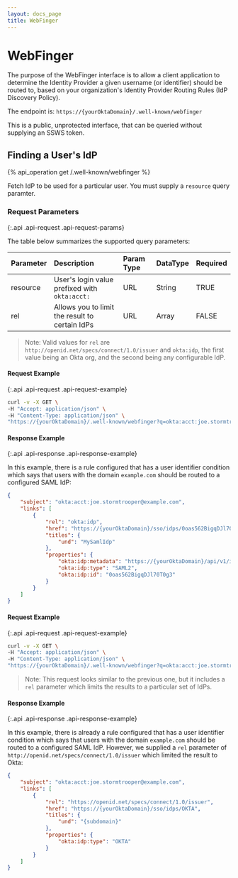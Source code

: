 ```yaml
---
layout: docs_page
title: WebFinger
---
```


# WebFinger

The purpose of the WebFinger interface is to allow a client application to determine the Identity Provider a given username (or identifier) should be routed to, based on your organization's Identity Provider Routing Rules (IdP Discovery Policy).

The endpoint is: `https://{yourOktaDomain}/.well-known/webfinger`

This is a public, unprotected interface, that can be queried without supplying an SSWS token.

## Finding a User's IdP 

{% api_operation get /.well-known/webfinger %}

Fetch IdP to be used for a particular user. You must supply a `resource` query paramter.

### Request Parameters
{:.api .api-request .api-request-params}

The table below summarizes the supported query parameters:

| Parameter      | Description                                                             | Param Type | DataType | Required |
| :------------- | :---------------------------------------------------------------------- | :--------- | :------- | :------- |
| resource       | User's login value prefixed with `okta:acct:`                           | URL        | String   | TRUE     |
| rel            | Allows you to limit the result to certain IdPs                          | URL        | Array    | FALSE    |

>Note: Valid values for `rel` are `http://openid.net/specs/connect/1.0/issuer` and `okta:idp`, the first value being an Okta org, and the second being any configurable IdP.

#### Request Example
{:.api .api-request .api-request-example}

~~~sh
curl -v -X GET \
-H "Accept: application/json" \
-H "Content-Type: application/json" \
"https://{yourOktaDomain}/.well-known/webfinger?q=okta:acct:joe.stormtrooper%40example.com"
~~~

#### Response Example
{:.api .api-response .api-response-example}

In this example, there is a rule configured that has a user identifier condition which says that users with the domain `example.com` should be routed to a configured SAML IdP:

~~~json
{
    "subject": "okta:acct:joe.stormtrooper@example.com",
    "links": [
        {
            "rel": "okta:idp",
            "href": "https://{yourOktaDomain}/sso/idps/0oas562BigqDJl70T0g3",
            "titles": {
                "und": "MySamlIdp"
            },
            "properties": {
                "okta:idp:metadata": "https://{yourOktaDomain}/api/v1/idps/0oas562BigqDJl70T0g3/metadata.xml",
                "okta:idp:type": "SAML2",
                "okta:idp:id": "0oas562BigqDJl70T0g3"
            }
        }
    ]
}
~~~

#### Request Example
{:.api .api-request .api-request-example}

~~~sh
curl -v -X GET \
-H "Accept: application/json" \
-H "Content-Type: application/json" \
"https://{yourOktaDomain}/.well-known/webfinger?q=okta:acct:joe.stormtrooper%example.com&rel=http%3A%2F%2Fopenid.net%2Fspecs%2Fconnect%2F1.0%2Fissuer"
~~~

>Note: This request looks similar to the previous one, but it includes a `rel` parameter which limits the results to a particular set of IdPs.

#### Response Example
{:.api .api-response .api-response-example}

In this example, there is already a rule configured that has a user identifier condition which says that users with the domain `example.com` should be routed to a configured SAML IdP. However, we supplied a `rel` parameter of `http://openid.net/specs/connect/1.0/issuer` which limited the result to Okta:

~~~json
{
    "subject": "okta:acct:joe.stormtrooper@example.com",
    "links": [
        {
            "rel": "https://openid.net/specs/connect/1.0/issuer",
            "href": "https://{yourOktaDomain}/sso/idps/OKTA",
            "titles": {
                "und": "{subdomain}"
            },
            "properties": {
                "okta:idp:type": "OKTA"
            }
        }
    ]
}
~~~

